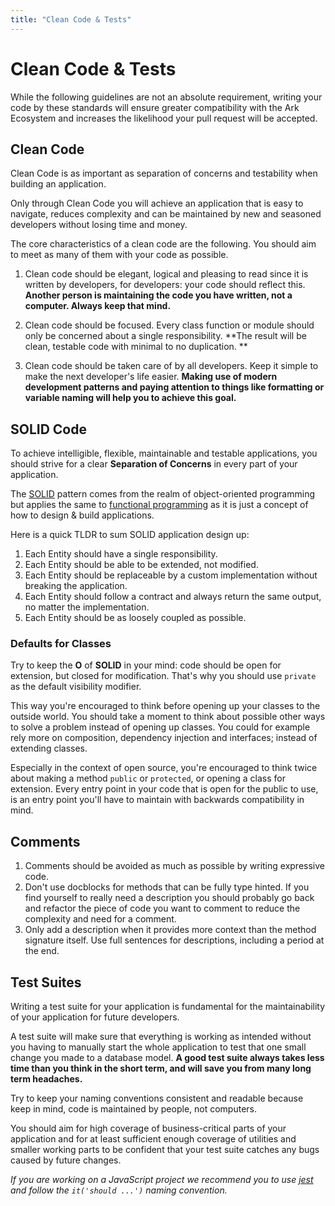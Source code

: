 ```yaml
---
title: "Clean Code & Tests"
---
```


# Clean Code & Tests

While the following guidelines are not an absolute requirement, writing your code by these standards will ensure greater compatibility with the Ark Ecosystem and increases the likelihood your pull request will be accepted.

## Clean Code

Clean Code is as important as separation of concerns and testability when building an application.

Only through Clean Code you will achieve an application that is easy to navigate, reduces complexity and can be maintained by new and seasoned developers without losing time and money.

The core characteristics of a clean code are the following. You should aim to meet as many of them with your code as possible.

1. Clean code should be elegant, logical and pleasing to read since it is written by developers, for developers: your code should reflect this. **Another person is maintaining the code you have written, not a computer. Always keep that mind.**

2. Clean code should be focused. Every class function or module should only be concerned about a single responsibility. **The result will be clean, testable code with minimal to no duplication. **

3. Clean code should be taken care of by all developers. Keep it simple to make the next developer's life easier. **Making use of modern development patterns and paying attention to things like formatting or variable naming will help you to achieve this goal.**

## SOLID Code

To achieve intelligible, flexible, maintainable and testable applications, you should strive for a clear **Separation of Concerns** in every part of your application.

The [SOLID](https://en.wikipedia.org/wiki/SOLID) pattern comes from the realm of object-oriented programming but applies the same to [functional programming](https://softwareengineering.stackexchange.com/a/171534) as it is just a concept of how to design & build applications.

Here is a quick TLDR to sum SOLID application design up:

1. Each Entity should have a single responsibility.
2. Each Entity should be able to be extended, not modified.
3. Each Entity should be replaceable by a custom implementation without breaking the application.
4. Each Entity should follow a contract and always return the same output, no matter the implementation.
5. Each Entity should be as loosely coupled as possible.

### Defaults for Classes

Try to keep the **O** of **SOLID** in your mind: code should be open for extension, but closed for modification. That's why you should use `private` as the default visibility modifier.

This way you're encouraged to think before opening up your classes to the outside world. You should take a moment to think about possible other ways to solve a problem instead of opening up classes. You could for example rely more on composition, dependency injection and interfaces; instead of extending classes.

Especially in the context of open source, you're encouraged to think twice about making a method `public` or `protected`, or opening a class for extension. Every entry point in your code that is open for the public to use, is an entry point you'll have to maintain with backwards compatibility in mind.

## Comments

1. Comments should be avoided as much as possible by writing expressive code.
2. Don't use docblocks for methods that can be fully type hinted. If you find yourself to really need a description you should probably go back and refactor the piece of code you want to comment to reduce the complexity and need for a comment.
3. Only add a description when it provides more context than the method signature itself. Use full sentences for descriptions, including a period at the end.

## Test Suites

Writing a test suite for your application is fundamental for the maintainability of your application for future developers.

A test suite will make sure that everything is working as intended without you having to manually start the whole application to test that one small change you made to a database model. **A good test suite always takes less time than you think in the short term, and will save you from many long term headaches.**

Try to keep your naming conventions consistent and readable because keep in mind, code is maintained by people, not computers.

You should aim for high coverage of business-critical parts of your application and for at least sufficient enough coverage of utilities and smaller working parts to be confident that your test suite catches any bugs caused by future changes.

*If you are working on a JavaScript project we recommend you to use [jest](https://facebook.github.io/jest/) and follow the `it('should ...')` naming convention.*
